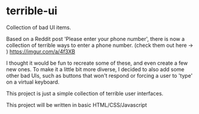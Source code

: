 # terrible-ui
Collection of bad UI items. 

Based on a Reddit post 'Please enter your phone number', there is now a collection of terrible ways to enter a phone number. 
(check them out here -> ) https://imgur.com/a/4f3XB

I thought it would be fun to recreate some of these, and even create a few new ones. 
To make it a little bit more diverse, I decided to also add some other bad UIs, such as buttons that won't respond or forcing a user to 'type' on a virtual keyboard. 

This project is just a simple collection of terrible user interfaces. 

This project will be written in basic HTML/CSS/Javascript
